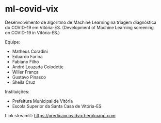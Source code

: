 # ml-covid-vix
Desenvolvimento de algoritmo de Machine Learning na triagem diagnóstica do COVID-19 em Vitória-ES.
(Development of Machine Learning screening on COVID-19 in Vitória-ES.)

Equipe:
- Matheus Coradini
- Eduardo Farina
- Fabiano Filho
- André Louzada Colodette
- Willer França
- Gustavo Pinasco
- Sheila Cruz

Instituições:
- Prefeitura Municipal de Vitória
- Escola Superior da Santa Casa de Vitória-ES

Link streamlit: https://predicaocovidvix.herokuapp.com
